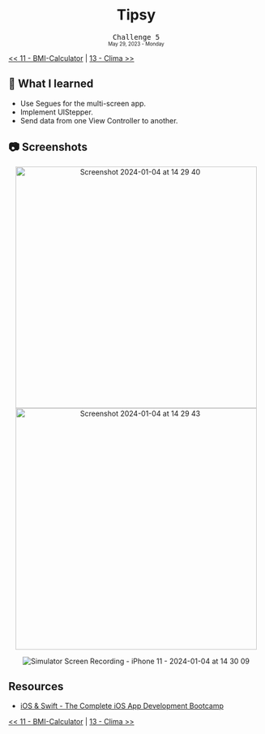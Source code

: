 <div align = center>
  <h1>Tipsy</h1>
  <samp>Challenge 5</samp>
  <br>
  <sub>
  <small>May 29, 2023 - Monday</small>
  </sub>
</div>

[<< 11 - BMI-Calculator](../11%20-%20BMI-Calculator) | [13 - Clima >>](../13%20-%20Clima)

## 📝 What I learned

- Use Segues for the multi-screen app.
- Implement UIStepper.
- Send data from one View Controller to another.

## 📷 Screenshots

<div align = center>
  <img width="476" alt="Screenshot 2024-01-04 at 14 29 40" src="https://github.com/ItsLuciferBC/Swift-Bootcamp/assets/83160142/d7b02a1c-4b60-4125-a7e4-0b7dbad7990c">
  <img width="476" alt="Screenshot 2024-01-04 at 14 29 43" src="https://github.com/ItsLuciferBC/Swift-Bootcamp/assets/83160142/7c4f4ddd-de38-42eb-b0c7-8d2beb4e77c0">

  ![Simulator Screen Recording - iPhone 11 - 2024-01-04 at 14 30 09](https://github.com/ItsLuciferBC/Swift-Bootcamp/assets/83160142/cd92ce76-4cbd-42ea-9560-fc6a581e42a4)
  
</div>

## Resources

- [iOS & Swift - The Complete iOS App Development Bootcamp](https://www.udemy.com/course/ios-13-app-development-bootcamp/learn/lecture/16253434#overview)

[<< 11 - BMI-Calculator](../11%20-%20BMI-Calculator) | [13 - Clima >>](../13%20-%20Clima)
